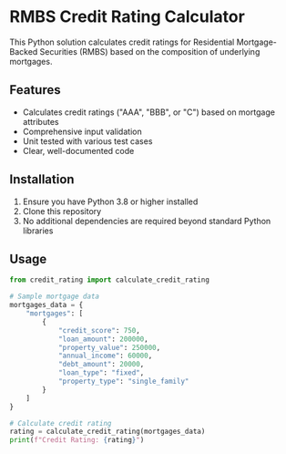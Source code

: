 # RMBS Credit Rating Calculator

This Python solution calculates credit ratings for Residential Mortgage-Backed Securities (RMBS) based on the composition of underlying mortgages.

## Features

- Calculates credit ratings ("AAA", "BBB", or "C") based on mortgage attributes
- Comprehensive input validation
- Unit tested with various test cases
- Clear, well-documented code

## Installation

1. Ensure you have Python 3.8 or higher installed
2. Clone this repository
3. No additional dependencies are required beyond standard Python libraries

## Usage

```python
from credit_rating import calculate_credit_rating

# Sample mortgage data
mortgages_data = {
    "mortgages": [
        {
            "credit_score": 750,
            "loan_amount": 200000,
            "property_value": 250000,
            "annual_income": 60000,
            "debt_amount": 20000,
            "loan_type": "fixed",
            "property_type": "single_family"
        }
    ]
}

# Calculate credit rating
rating = calculate_credit_rating(mortgages_data)
print(f"Credit Rating: {rating}")